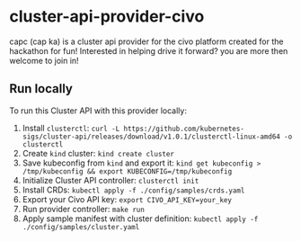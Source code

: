 # cluster-api-provider-civo
capc (cap ka) is a cluster api provider for the civo platform created for the hackathon for fun! Interested in helping drive it forward? you are more then welcome to join in!

## Run locally

To run this Cluster API with this provider locally:

1. Install `clusterctl`: `curl -L https://github.com/kubernetes-sigs/cluster-api/releases/download/v1.0.1/clusterctl-linux-amd64 -o clusterctl`
2. Create `kind` cluster: `kind create cluster`
3. Save kubeconfig from `kind` and export it: `kind get kubeconfig > /tmp/kubeconfig && export KUBECONFIG=/tmp/kubeconfig`
4. Initialize Cluster API controller: `clusterctl init`
5. Install CRDs: `kubectl apply -f ./config/samples/crds.yaml`
6. Export your Civo API key: `export CIVO_API_KEY=your_key`
7. Run provider controller: `make run`
8. Apply sample manifest with cluster definition: `kubectl apply -f ./config/samples/cluster.yaml`
